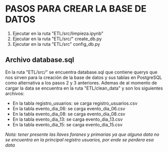 # PASOS PARA CREAR LA BASE DE DATOS

1. Ejecutar en la ruta "ETL/src/limpieza.ipynb"
2. Ejecutar en la ruta "ETL/src/" create_db.py
3. Ejecutar en la ruta "ETL/src" config_db.py

## Archivo database.sql

En la ruta "ETL/src/" se encuentra database.sql que contiene querys que nos sirven para
la creación de la base de datos y sus tablas en PostgreSQL como alternativa a los pasos 2 y 3 anteriores.
Ademas de al momento de cargar la data se encuentra en la ruta "ETL/clean_data" y son los siguientes archivos:

- En la tabla registro_usuarios: se carga registro_usuarios.csv
- En la tabla evento_dia_06: se carga evento_dia_06.csv
- En la tabla evento_dia_08: se carga evento_dia_08.csv
- En la tabla evento_dia_13: se carga evento_dia_13.csv
- En la tabla evento_dia_15: se carga evento_dia_15.csv

_Nota: tener presente las llaves foranes y primarias ya que alguna data no se encuentra en la principal registro usuarios, por ende se perdera esa data_
